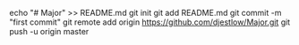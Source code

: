 echo "# Major" >> README.md
git init
git add README.md
git commit -m "first commit"
git remote add origin https://github.com/djestlow/Major.git
git push -u origin master
